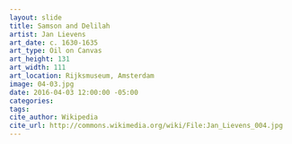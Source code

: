 ```yaml
---
layout: slide
title: Samson and Delilah
artist: Jan Lievens
art_date: c. 1630-1635
art_type: Oil on Canvas
art_height: 131
art_width: 111
art_location: Rijksmuseum, Amsterdam
image: 04-03.jpg
date: 2016-04-03 12:00:00 -05:00
categories:
tags:
cite_author: Wikipedia
cite_url: http://commons.wikimedia.org/wiki/File:Jan_Lievens_004.jpg
---
```


